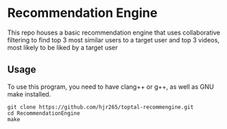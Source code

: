 # Recommendation Engine
This repo houses a basic recommendation engine that uses collaborative filtering to find top 3 most similar users to a target user and top 3 videos, most likely to be liked by a target user

## **Usage**
To use this program, you need to have clang++ or g++, as well as GNU make installed.

```
git clone https://github.com/hjr265/toptal-recommengine.git
cd RecommendationEngine
make
```

